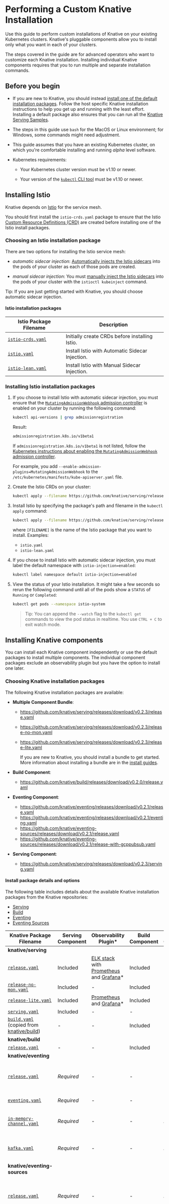 # Performing a Custom Knative Installation

Use this guide to perform custom installations of Knative on your existing
Kubernetes clusters. Knative's pluggable components allow you to
install only what you want in each of your clusters.

The steps covered in the guide are for advanced operators who want to
customize each Knative installation. Installing individual Knative components
requires that you to run multiple and separate installation commands.

## Before you begin

* If you are new to Knative, you should instead [install one of the default
  installation packages](./README.md). Follow the host specific Knative installation
  instructions to help you get up and running with the least effort. Installing
  a default package also ensures that you can run all the
  [Knative Serving Samples](https://github.com/knative/docs/blob/master/serving/samples/README.md).

* The steps in this guide use `bash` for the MacOS or Linux environment; for Windows,
  some commands might need adjustment.

* This guide assumes that you have an existing Kubernetes cluster,
  on which you're comfortable installing and running _alpha_ level software.

* Kubernetes requirements:

  * Your Kubernetes cluster version must be v1.10 or newer.

  * Your version of the
    [`kubectl` CLI tool](https://kubernetes.io/docs/tasks/tools/install-kubectl/)
    must be v1.10 or newer.

## Installing Istio

Knative depends on [Istio](https://istio.io/docs/concepts/what-is-istio/) for
the service mesh.

You should first install the `istio-crds.yaml` package to ensure that the Istio
[Custom Resource Definitions (CRD)](https://kubernetes.io/docs/concepts/extend-kubernetes/api-extension/custom-resources/)
are created before installing one of the Istio install packages.

### Choosing an Istio installation package

There are two options for installing the Istio service mesh:

* *automatic sidecar injection*:
  [Automatically injects the Istio sidecars](https://istio.io/docs/setup/kubernetes/sidecar-injection/#automatic-sidecar-injection)
  into the pods of your cluster as each of those pods are created.

* *manual sidecar injection*: You must
  [manually inject the Istio sidecars](https://istio.io/docs/setup/kubernetes/sidecar-injection/#manual-sidecar-injection)
  into the pods of your cluster with the `istioctl kubeinject` command.

Tip: If you are just getting started with Knative, you should choose automatic
sidecar injection.

#### Istio installation packages

| Istio Package Filename | Description       |
| ---------------------- | ----------------- |
| [`istio-crds.yaml`][a] | Initially create CRDs before installing Istio.  |
| [`istio.yaml`][b]      | Install Istio with Automatic Sidecar Injection. |
| [`istio-lean.yaml`][c] | Install Istio with Manual Sidecar Injection.    |

[a]: https://github.com/knative/serving/releases/download/v0.2.3/istio-crds.yaml
[b]: https://github.com/knative/serving/releases/download/v0.2.3/istio.yaml
[c]: https://github.com/knative/serving/releases/download/v0.2.3/istio-lean.yaml

### Installing Istio installation packages

1. If you choose to install Istio with automatic sidecar injection, you must ensure that
   the [`MutatingAdmissionWebhook` admission controller](https://kubernetes.io/docs/reference/generated/kubernetes-api/v1.10/#mutatingwebhookconfiguration-v1beta1-admissionregistration-k8s-io)
   is enabled on your cluster by running the following command:

    ```bash
    kubectl api-versions | grep admissionregistration
    ```

    Result:
    ```bash
    admissionregistration.k8s.io/v1beta1
    ```

    If `admissionregistration.k8s.io/v1beta1` is not listed, follow the
    [Kubernetes instructions about enabling the `MutatingAdmissionWebhook` admission controller](https://kubernetes.io/docs/admin/admission-controllers/#how-do-i-turn-on-an-admission-controller).

    For example, you add `--enable-admission-plugins=MutatingAdmissionWebhook`
    to the `/etc/kubernetes/manifests/kube-apiserver.yaml` file.

1. Create the Istio CRDs on your cluster:
    ```bash
    kubectl apply --filename https://github.com/knative/serving/releases/download/v0.2.3/istio-crds.yaml
    ```

1. Install Istio by specifying the package's path and filename in the `kubectl apply` command:
    ```bash
    kubectl apply --filename https://github.com/knative/serving/releases/download/v0.2.3/[FILENAME].yaml
    ```

    where `[FILENAME]` is the name of the Istio package that you want to install. Examples:
    * `istio.yaml`
    * `istio-lean.yaml`

1. If you chose to install Istio with automatic sidecar injection, you must
   label the default namespace with `istio-injection=enabled`:
    ```bash
    kubectl label namespace default istio-injection=enabled
    ```
1. View the status of your Istio installation. It might take a few
   seconds so rerun the following command until all of the pods show a
   `STATUS` of `Running` or `Completed`:
    ```bash
    kubectl get pods --namespace istio-system
    ```

    > Tip: You can append the `--watch` flag to the `kubectl get` commands to
      view the pod status in realtime. You use `CTRL + C` to exit watch mode.

## Installing Knative components

You can install each Knative component independently or use the default packages
to install multiple components. The individual component packages exclude
an observability plugin but you have the option to install one later.

### Choosing Knative installation packages

The following Knative installation packages are available:

* **Multiple Component Bundle**:
  * https://github.com/knative/serving/releases/download/v0.2.3/release.yaml
  * https://github.com/knative/serving/releases/download/v0.2.3/release-no-mon.yaml
  * https://github.com/knative/serving/releases/download/v0.2.3/release-lite.yaml

    If you are new to Knative, you should install a bundle to get started. More
    information about installing a bundle are in the [install guides](./README.md).

* **Build Component**:
  * https://github.com/knative/build/releases/download/v0.2.0/release.yaml
* **Eventing Component**:
  * https://github.com/knative/eventing/releases/download/v0.2.1/release.yaml
  * https://github.com/knative/eventing/releases/download/v0.2.1/eventing.yaml
  * https://github.com/knative/eventing-sources/releases/download/v0.2.1/release.yaml
  * https://github.com/knative/eventing-sources/releases/download/v0.2.1/release-with-gcppubsub.yaml
* **Serving Component**:
  * https://github.com/knative/serving/releases/download/v0.2.3/serving.yaml

#### Install package details and options

The following table includes details about the available Knative installation packages from the Knative repositories:

* [Serving][1]
* [Build][3]
* [Eventing][4]
* [Eventing Sources][5]

| Knative Package Filename | Serving Component | Observability Plugin* |Build Component | Eventing Component | Eventing Notes |
| ------------------------ | ----------------- | --------------------- | --------------- | ------------------ | ---------------- |
| **knative/serving**                                                                                                    ||||||
| [`release.yaml`][1.1] | Included | [ELK stack][2] with [Prometheus][2.1] and [Grafana][2.2]* | Included | -  | -                |
| [`release-no-mon.yaml`][1.2] | Included      | -                      |Included        | -                  | -                |
| [`release-lite.yaml`][1.3] | Included          | [Prometheus][2.1] and [Grafana][2.2]* | Included | -         |                  |
| [`serving.yaml`][1.4]    | Included          | -                      | -              | -                 | -                 |
| [`build.yaml`][1.5] (copied from [knative/build][3]) | -  | -          | Included      | -                  | -                |
| **knative/build**                                                                                                    ||||||
|[`release.yaml`][3.1]     | -                 | -                      | Included       | -                  | -                |
| **knative/eventing**                                                                                                    ||||||
| [`release.yaml`][4.1]    | *Required*        | -                      | -              | Included          | Includes the in-memory channel provisioner. |
| [`eventing.yaml`][4.2]   | *Required*        | -                      | -              | Included          | No channel provisioner. |
|[`in-memory-channel.yaml`][4.3] | *Required*  | -                      | -              | *Required*         | Only the in-memory channel provisioner. |
| [`kafka.yaml`][4.4]      | *Required*        | -                      | -              | *Required*         | Only the Kafka channel provisioner. |
| **knative/eventing-sources**                                                                                                    ||||||
|[`release.yaml`][5.1]     | *Required*        | -                      | -              | *Required*          | Source types: [Kubernetes][6], [GitHub][6.1], [Container image][6.3] |
| [`release-with-gcppubsub.yaml`][5.2] | *Required* | -                 | -              | *Required*          | Source types: [Kubernetes][6], [GitHub][6.1], [Container image][6.3], [PubSub][6.4] |
| [`message-dumper.yaml`][5.3] | *Required*     | -                      | -              | *Required*       | Event logging service for debugging. |

_*_ See [Installing observability plugins](../serving/installing-logging-metrics-traces.md)
for details about the supported plugins and how to add monitoring, logging, and
tracing to your cluster.

[1]: https://github.com/knative/serving/releases/tag/v0.2.2
[1.1]: https://github.com/knative/serving/releases/download/v0.2.3/release.yaml
[1.2]: https://github.com/knative/serving/releases/download/v0.2.3/release-no-mon.yaml
[1.3]: https://github.com/knative/serving/releases/download/v0.2.3/release-lite.yaml
[1.4]: https://github.com/knative/serving/releases/download/v0.2.3/serving.yaml
[1.5]: https://github.com/knative/serving/releases/download/v0.2.3/build.yaml

[2]: https://www.elastic.co/elk-stack
[2.1]: https://prometheus.io
[2.2]: https://grafana.com

[3]: https://github.com/knative/build/releases/tag/v0.2.0
[3.1]: https://github.com/knative/build/releases/download/v0.2.0/release.yaml

[4]: https://github.com/knative/eventing/releases/tag/v0.2.1
[4.1]: https://github.com/knative/eventing/releases/download/v0.2.1/release.yaml
[4.2]: https://github.com/knative/eventing/releases/download/v0.2.1/eventing.yaml
[4.3]: https://github.com/knative/eventing/releases/download/v0.2.1/in-memory-channel.yaml
[4.4]: https://github.com/knative/eventing/releases/download/v0.2.1/kafka.yaml

[5]: https://github.com/knative/eventing-sources/releases/tag/v0.2.1
[5.1]: https://github.com/knative/eventing-sources/releases/download/v0.2.1/release.yaml
[5.2]: https://github.com/knative/eventing-sources/releases/download/v0.2.1/release-with-gcppubsub.yaml
[5.3]: https://github.com/knative/eventing-sources/releases/download/v0.2.1/message-dumper.yaml

[6]: https://kubernetes.io/docs/reference/generated/kubernetes-api/v1.12/#event-v1-core
[6.1]: https://developer.github.com/v3/activity/events/types/
[6.3]: https://github.com/knative/docs/tree/master/eventing#containersource
[6.4]: https://cloud.google.com/pubsub/

### Installing Knative packages

**Tip**: From the table above, copy and paste the URL and package filename into
the commands below.

1. To install a Knative package by specifying the package's path and filename
   in the `kubectl apply` command:

   * To install an individual package:
      ```bash
      kubectl apply --filename [INSTALL_PACKAGE]
      ```

   * To install multiple packages, append additional `--filename [INSTALL_PACKAGE]`
     flags to the `kubectl apply` command:
      ```bash
      kubectl apply --filename [INSTALL_PACKAGE] --filename [INSTALL_PACKAGE] \
        --filename [INSTALL_PACKAGE]
      ```

      where [`INSTALL_PACKAGE`] is the URL path and filename of the a Knative installation package:

      `https://github.com/knative/[COMPONENT]/releases/download/[VERSION]/[FILENAME].yaml`

      and `[COMPONENT]`, `[VERSION]`, and `[FILENAME]` are the Knative component, release version, and filename of the installable resource. Examples:
      * `https://github.com/knative/build/releases/download/v0.2.0/release.yaml`
      * `https://github.com/knative/eventing/releases/download/v0.2.1/eventing.yaml`
      * `https://github.com/knative/eventing-sources/releases/download/v0.2.1/release.yaml`
      * `https://github.com/knative/serving/releases/download/v0.2.3/serving.yaml`


    **Example install commands:**

     * To install the Knative Serving and Build bundle:

       ```bash
       kubectl apply --filename https://github.com/knative/serving/releases/download/v0.2.3/release.yaml
       ```

    * To install all three Knative components without an observibility plugin:

      ```bash
      kubectl apply --filename https://github.com/knative/build/releases/download/v0.2.0/release.yaml \
        --filename https://github.com/knative/eventing/releases/download/v0.2.1/eventing.yaml \
        --filename https://github.com/knative/serving/releases/download/v0.2.3/serving.yaml
      ```

1. Depending on what you choose to install, you view the status of your
   installation by running one or more of the following commands. It
   might take a few seconds so rerun the commands until all of the components
   show a `STATUS` of `Running`:

    ```bash
    kubectl get pods --namespace knative-build
    kubectl get pods --namespace knative-eventing
    kubectl get pods --namespace knative-sources
    kubectl get pods --namespace knative-serving
    ```

    > Tip: You can append the `--watch` flag to the `kubectl get` commands to
      view the pod status in realtime. You use `CTRL + C` to exit watch mode.

1. If you installed a package that includes an observability plugin, run the following
   command to ensure that the `knative-monitoring` pods show a `STATUS` of `Running`:

    ```bash
    kubectl get pods --namespace knative-monitoring
    ```

You are now ready to deploy an app, create a build, or start sending and receiving
events in your Knative cluster.

## What's next

If you want to add monitoring, logging, and tracing support to your cluster, see
[Installing observability plugins](../serving/installing-logging-metrics-traces.md)
for details about the supported plugins.

Depending on the Knative components you installed, you can use the following guides
to help you get started with Knative:

* [Getting Started with Knative App Deployment](./getting-started-knative-app.md).

  * [Knative Serving sample apps](../serving/samples/README.md).

* [Creating a simple Knative Build](../build/creating-builds.md).

  * [Knative Build templates](https://github.com/knative/build-templates).

* [Knative Eventing overview](../eventing/README.md).

  * [Knative Eventing code samples](../eventing/samples).
